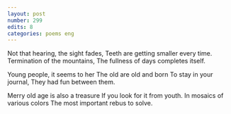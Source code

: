 ```yaml
---
layout: post
number: 299
edits: 8
categories: poems eng
---
```


Not that hearing, the sight fades,
Teeth are getting smaller every time.
Termination of the mountains,
The fullness of days completes itself.

Young people, it seems to her 
The old are old and born
To stay in your journal, 
They had fun between them. 

Merry old age is also a treasure
If you look for it from youth.
In mosaics of various colors
The most important rebus to solve.

